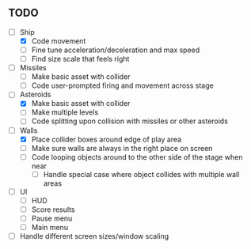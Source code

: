 ## TODO
 - [ ] Ship
   - [X] Code movement
   - [ ] Fine tune acceleration/deceleration and max speed
   - [ ] Find size scale that feels right
 - [ ] Missiles
   - [ ] Make basic asset with collider
   - [ ] Code user-prompted firing and movement across stage
 - [ ] Asteroids
   - [X] Make basic asset with collider
   - [ ] Make multiple levels
   - [ ] Code splitting upon collision with missiles or other asteroids
 - [ ] Walls
   - [X] Place collider boxes around edge of play area
   - [ ] Make sure walls are always in the right place on screen
   - [ ] Code looping objects around to the other side of the stage when near
     - [ ] Handle special case where object collides with multiple wall areas
 - [ ] UI
   - [ ] HUD
   - [ ] Score results
   - [ ] Pause menu
   - [ ] Main menu
 - [ ] Handle different screen sizes/window scaling
